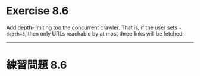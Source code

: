 # Exercise 8.6
Add depth-limiting too the concurrent crawler. That is, if the user sets `-depth=3`, then only URLs reachable by at most three links will be fetched.

---
# 練習問題 8.6
